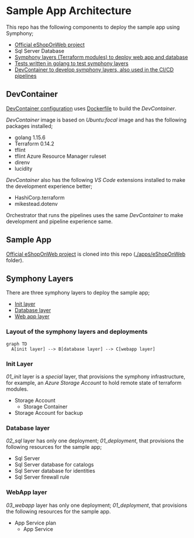 # Sample App Architecture

This repo has the following components to deploy the sample app using Symphony;

- [Official eShopOnWeb project](./apps/eShopOnWeb/)
- Sql Server Database
- [Symphony layers (Terraform modules) to deploy web app and database](./terraform/)
- [Tests written in golang to test symphony layers](./test)
- [DevContainer to develop symphony layers, also used in the CI/CD pipelines](./devcontainer)

## DevContainer

[DevContainer configuration](./.devcontainer/devcontainer.json) uses [Dockerfile](./.devcontainer/Dockerfile) to build the _DevContainer_.

_DevContainer_ image is based on _Ubuntu:focal_ image and has the following packages installed;

- golang 1.15.6
- Terraform 0.14.2
- tflint
- tflint Azure Resource Manager ruleset
- direnv
- lucidity

_DevContainer_ also has the following _VS Code_ extensions installed to make the development experience better;

- HashiCorp.terraform
- mikestead.dotenv

Orchestrator that runs the pipelines uses the same _DevContainer_ to make development and pipeline experience same.

## Sample App

[Official eShopOnWeb project](https://github.com/dotnet-architecture/eShopOnWeb) is cloned into this repo ([./apps/eShopOnWeb](./apps/eShopOnWeb/) folder).

## Symphony Layers

There are three symphony layers to deploy the sample app;

- [Init layer](./terraform/01_init/)
- [Database layer](./terraform/02_sql/)
- [Web app layer](./terraform/03_webapp/)

### Layout of the symphony layers and deployments

```mermaid
graph TD
  A[init layer] --> B[database layer] --> C[webapp layer]
```

### Init Layer

_01_init_ layer is a _special_ layer, that provisions the symphony infrastructure, for example, an _Azure Storage Account_ to hold remote state of terraform modules.

- Storage Account
  - Storage Container
- Storage Account for backup

### Database layer

_02_sql_ layer has only one deployment; _01_deployment_, that provisions the following resources for the sample app;

- Sql Server
- Sql Server database for catalogs
- Sql Server database for identities
- Sql Server firewall rule

### WebApp layer

_03_webapp_ layer has only one deployment; _01_deployment_, that provisions the following resources for the sample app.

- App Service plan
  - App Service
